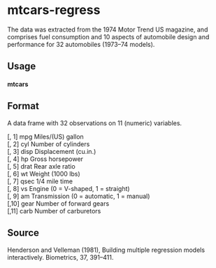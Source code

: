 # mtcars-regress

The data was extracted from the 1974 Motor Trend US magazine, and comprises fuel consumption and 10 aspects of automobile design and performance for 32 automobiles (1973–74 models).

## Usage

#### mtcars

## Format

A data frame with 32 observations on 11 (numeric) variables.

[, 1]	 mpg	 Miles/(US) gallon  
[, 2]	 cyl	 Number of cylinders  
[, 3]	 disp	 Displacement (cu.in.)  
[, 4]	 hp	 Gross horsepower  
[, 5]	 drat	 Rear axle ratio  
[, 6]	 wt	 Weight (1000 lbs)  
[, 7]	 qsec	 1/4 mile time  
[, 8]	 vs	 Engine (0 = V-shaped, 1 = straight)  
[, 9]	 am	 Transmission (0 = automatic, 1 = manual)  
[,10]	 gear	 Number of forward gears  
[,11]	 carb	 Number of carburetors  

## Source

Henderson and Velleman (1981), Building multiple regression models interactively. Biometrics, 37, 391–411.
